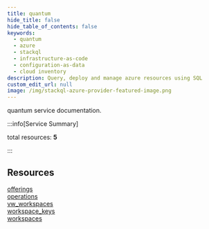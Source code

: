 ```yaml
---
title: quantum
hide_title: false
hide_table_of_contents: false
keywords:
  - quantum
  - azure
  - stackql
  - infrastructure-as-code
  - configuration-as-data
  - cloud inventory
description: Query, deploy and manage azure resources using SQL
custom_edit_url: null
image: /img/stackql-azure-provider-featured-image.png
---
```


quantum service documentation.

:::info[Service Summary]

total resources: __5__  

:::

## Resources
<div class="row">
<div class="providerDocColumn">
<a href="/services/quantum/offerings/">offerings</a><br />
<a href="/services/quantum/operations/">operations</a><br />
<a href="/services/quantum/vw_workspaces/">vw_workspaces</a>
</div>
<div class="providerDocColumn">
<a href="/services/quantum/workspace_keys/">workspace_keys</a><br />
<a href="/services/quantum/workspaces/">workspaces</a>
</div>
</div>